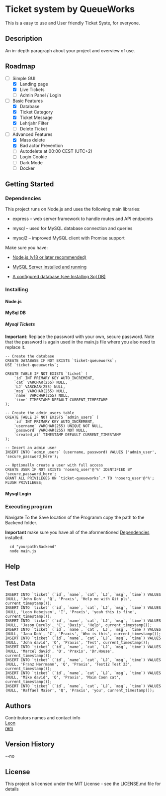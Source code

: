 # Ticket system by QueueWorks

This is a easy to use and User friendly Ticket Syste, for everyone.

## Description

An in-depth paragraph about your project and overview of use.

## Roadmap

- [ ] Simple GUI  
  - [X] Landing page  
  - [X] Live Tickets  
  - [ ] Admin Panel / Login  
- [ ] Basic Features
  - [X] Database
  - [X] Ticket Category
  - [X] Ticket Message
  - [X] Lehrjahr Filter
  - [ ] Delete Ticket
- [ ] Advanced Features  
  - [X] Mass delete
  - [X] Bad actor Prevention
  - [ ] Autodelete at 00:00 CEST (UTC+2)
  - [ ] Login Cookie
  - [ ] Dark Mode
  - [ ] Docker

## Getting Started

### Dependencies

This project runs on Node.js and uses the following main libraries:

- express – web server framework to handle routes and API endpoints

- mysql – used for MySQL database connection and queries

- mysql2 – improved MySQL client with Promise support

Make sure you have:

- [Node.js (v18 or later recommended)](#nodejs)

- [MySQL Server installed and running](https://www.apachefriends.org/download.html)

- [A configured database (see Installing Sql DB)](#mysql-tickets)

### Installing

#### Node.js

#### MySql DB

##### Mysql Tickets

**Important**: Replace the password with your own, secure password. Note that the password is again used in the main.js file where you also need to replace it.

```MySql
-- Create the database
CREATE DATABASE IF NOT EXISTS `ticket-queueworks`;
USE `ticket-queueworks`;

CREATE TABLE IF NOT EXISTS `ticket` (
    `id` INT PRIMARY KEY AUTO_INCREMENT,
    `cat` VARCHAR(255) NULL,
    `LJ` VARCHAR(255) NULL,
    `msg` VARCHAR(255) NULL,
    `name` VARCHAR(255) NULL,
    `time` TIMESTAMP DEFAULT CURRENT_TIMESTAMP
);

-- Create the admin_users table
CREATE TABLE IF NOT EXISTS `admin_users` (
    `id` INT PRIMARY KEY AUTO_INCREMENT,
    `username` VARCHAR(255) UNIQUE NOT NULL,
    `password` VARCHAR(255) NOT NULL,
    `created_at` TIMESTAMP DEFAULT CURRENT_TIMESTAMP
);

-- Insert an admin user
INSERT INTO `admin_users` (username, password) VALUES ('admin_user', 'secure_password_here');

-- Optionally create a user with full access
CREATE USER IF NOT EXISTS 'noserq_user'@'%' IDENTIFIED BY 'secure_password_here';
GRANT ALL PRIVILEGES ON `ticket-queueworks`.* TO 'noserq_user'@'%';
FLUSH PRIVILEGES;
```

#### Mysql Login

### Executing program

Navigate To the Save location of the Programm copy the path to the Backend folder.

**Important** make sure you have all of the aformentioned [Dependencies](#dependencies) installed.

```Bat
  cd "yourpath\Backend" 
  node main.js
```

## Help

## Test Data

```MySql
INSERT INTO `ticket` (`id`, `name`, `cat`, `LJ`, `msg`, `time`) VALUES (NULL, 'John Doh', 'Q', 'Praxis', 'Help me with Git pls', current_timestamp());
INSERT INTO `ticket` (`id`, `name`, `cat`, `LJ`, `msg`, `time`) VALUES (NULL, 'Leon Hebeisen', 'I', 'Praxis', 'yeah this is fine', current_timestamp());
INSERT INTO `ticket` (`id`, `name`, `cat`, `LJ`, `msg`, `time`) VALUES (NULL, 'Jason Derulo', 'C', 'Basis', 'Help', current_timestamp());
INSERT INTO `ticket` (`id`, `name`, `cat`, `LJ`, `msg`, `time`) VALUES (NULL, 'Jana Doh', 'C', 'Praxis', 'Who is this', current_timestamp());
INSERT INTO `ticket` (`id`, `name`, `cat`, `LJ`, `msg`, `time`) VALUES (NULL, 'John david', 'Q', 'Praxis', 'Test', current_timestamp());
INSERT INTO `ticket` (`id`, `name`, `cat`, `LJ`, `msg`, `time`) VALUES (NULL, 'Marcel david', 'Q', 'Praxis', 'Dr.House', current_timestamp());
INSERT INTO `ticket` (`id`, `name`, `cat`, `LJ`, `msg`, `time`) VALUES (NULL, 'Franz Herrmann', 'Q', 'Praxis', 'Test12 Test 23', current_timestamp());
INSERT INTO `ticket` (`id`, `name`, `cat`, `LJ`, `msg`, `time`) VALUES (NULL, 'Mike david', 'Q', 'Praxis', 'Main Coon cat', current_timestamp());
INSERT INTO `ticket` (`id`, `name`, `cat`, `LJ`, `msg`, `time`) VALUES (NULL, 'Raffael Maier', 'Q', 'Praxis', 'you', current_timestamp());
```

## Authors

Contributors names and contact info \
[Leon](https://github.com/lelelon225) \
[rem](https://github.com/Rem170608)

## Version History

--no

## License

This project is licensed under the MIT License - see the LICENSE.md file for details
